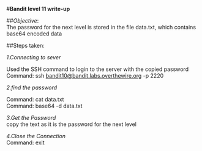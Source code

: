 #**Bandit level 11 write-up**<br>

##*Objective*:<br>The password for the next level is stored in the file data.txt, which contains base64 encoded data<br>

##Steps taken:<br>

*1.Connecting to sever* <br>

Used the SSH command to login to the server with the copied password<br>
Command: ssh bandit10@bandit.labs.overthewire.org -p 2220<br>

*2.find the password* <br>

Command: cat data.txt<br>
Command: base64 -d data.txt<br>

*3.Get the Password*<br>
copy the text as it is the password for the next level

*4.Close the Connection*<br>
Command: exit
